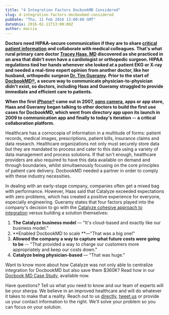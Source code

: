 ```yaml
---
title: "4 Integration Factors DocbookMD Considered"
slug: 4-integration-factors-docbookmd-considered
pubDate: "Thu, 11 Feb 2016 13:00:00 GMT"
dateUnix: 2016-02-11T13:00:00Z
author: marcia
---
```

**Doctors need HIPAA-secure communication if they are to share [critical patient information][1] and collaborate with medical colleagues. That's what rural primary care doctor [Tracey Haas, MD][2] discovered as she practiced in an area that didn't even have a cardiologist or orthopedic surgeon. HIPAA regulations tied her hands whenever she looked at a patient EKG or X-ray and needed a real-time expert opinion from another doctor, like her husband, orthopedic surgeon [Dr. Tim Gueramy][3]. Prior to the start of [DocbookMD®][4], a secure way to communicate physician-to-physician didn't exist, so doctors, including Haas and Gueramy struggled to provide immediate and efficient care to patients.**

**When the first [iPhone®][5] came out in 2007, [_sans_][6][ camera][6], apps or app store, Haas and Gueramy began talking to other doctors to build the first use cases for DocbookMD, which went from directory app upon its launch in 2009 to communication app and finally to today's iteration -- a critical collaboration platform.**

Healthcare has a cornocopia of information in a multitude of forms: patient records, medical images, prescriptions, patient bills, insurance claims and data research. Healthcare organizations not only must securely store data but they are mandated to process and cater to this data using a variety of data management and process solutions. If that isn't enough, healthcare providers are also required to have this data available on demand and through boundaries, whilst simultaenously focusing on the core principles of patient care delivery. DocbookMD needed a partner in order to comply with these industry necessities.

In dealing with an early-stage company, companies often get a mixed bag with performance. However, Haas said that Catalyze exceeded expectations with zero problems, which has created a positive experience for everyone, especially engineering. Gueramy states that four factors played into the company's decision to go with the [Catalyze cohesive approach to integration][7] versus building a solution themselves:

1. **The Catalyze business model** — "It's cloud-based and exactly like our business model."
2. **Enabled DocbookMD to scale **—"That was a big one!"
3. **Allowed the company a way to capture what future costs were going to be** \-- "That provided a way to charge our customers more appropriately and keep our costs down."
4. **Catalyze being physician-based** — "That was huge."

Want to know more about how Catalyze was not only able to centralize integration for DocbookMD but also save them $360K? Read how in our [Docbook MD Case Study][8], available now.

Have questions? Tell us what you need to know and our team of experts will be your sherpa. We believe in an improved healthcare and will do whatever it takes to make that a reality. Reach out to us [directly][9], [tweet us][10] or provide us your contact information to the right. We'll solve your problem so you can focus on your solution.

[1]: https://catalyze.io/learn/what-is-protected-health-information-or-phi
[2]: https://www.linkedin.com/in/tracey-haas-do-mph-23ba5054
[3]: https://www.linkedin.com/in/tim-gueramy-a702311a
[4]: https://www.docbookmd.com/
[5]: http://www.apple.com/iphone/
[6]: http://www.sansmirror.com/
[7]: https://catalyze.io/redpoint
[8]: https://catalyze.io/customers/docbookmd
[9]: mailto:hello@catalyze.io
[10]: https://twitter.com/catalyzeio
